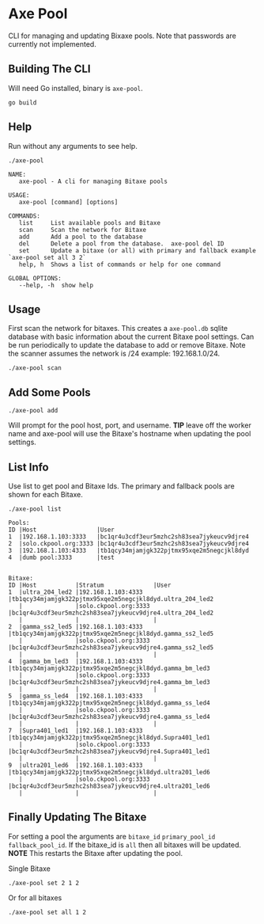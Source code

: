# Axe Pool

CLI for managing and updating Bixaxe pools. Note that passwords are currently not implemented.

## Building The CLI

Will need Go installed, binary is `axe-pool`.

```
go build
```

## Help

Run without any arguments to see help.
```
./axe-pool
```

```
NAME:
   axe-pool - A cli for managing Bitaxe pools

USAGE:
   axe-pool [command] [options]

COMMANDS:
   list     List available pools and Bitaxe
   scan     Scan the network for Bitaxe
   add      Add a pool to the database
   del      Delete a pool from the database.  axe-pool del ID
   set      Update a bitaxe (or all) with primary and fallback example `axe-pool set all 3 2`
   help, h  Shows a list of commands or help for one command

GLOBAL OPTIONS:
   --help, -h  show help
```

## Usage

First scan the network for bitaxes. This creates a `axe-pool.db` sqlite database with basic information about the current Bitaxe pool settings.  Can be run periodically to update the database to add or remove Bitaxe.  Note the scanner assumes the network is /24 example: 192.168.1.0/24.

```
./axe-pool scan
```

## Add Some Pools

```
./axe-pool add
```

Will prompt for the pool host, port, and username. **TIP** leave off the worker name and axe-pool will use the Bitaxe's hostname when updating the pool settings.

## List Info

Use list to get pool and Bitaxe Ids. The primary and fallback pools are shown for each Bitaxe.

```
./axe-pool list

Pools:
ID |Host                 |User
1  |192.168.1.103:3333   |bc1qr4u3cdf3eur5mzhc2sh83sea7jykeucv9djre4
2  |solo.ckpool.org:3333 |bc1qr4u3cdf3eur5mzhc2sh83sea7jykeucv9djre4
3  |192.168.1.103:4333   |tb1qcy34mjamjgk322pjtmx95xqe2m5negcjkl8dyd
4  |dumb pool:3333       |test


Bitaxe:
ID |Host           |Stratum              |User
1  |ultra_204_led2 |192.168.1.103:4333   |tb1qcy34mjamjgk322pjtmx95xqe2m5negcjkl8dyd.ultra_204_led2
   |               |solo.ckpool.org:3333 |bc1qr4u3cdf3eur5mzhc2sh83sea7jykeucv9djre4.ultra_204_led2
   |               |                     |
2  |gamma_ss2_led5 |192.168.1.103:4333   |tb1qcy34mjamjgk322pjtmx95xqe2m5negcjkl8dyd.gamma_ss2_led5
   |               |solo.ckpool.org:3333 |bc1qr4u3cdf3eur5mzhc2sh83sea7jykeucv9djre4.gamma_ss2_led5
   |               |                     |
4  |gamma_bm_led3  |192.168.1.103:4333   |tb1qcy34mjamjgk322pjtmx95xqe2m5negcjkl8dyd.gamma_bm_led3
   |               |solo.ckpool.org:3333 |bc1qr4u3cdf3eur5mzhc2sh83sea7jykeucv9djre4.gamma_bm_led3
   |               |                     |
5  |gamma_ss_led4  |192.168.1.103:4333   |tb1qcy34mjamjgk322pjtmx95xqe2m5negcjkl8dyd.gamma_ss_led4
   |               |solo.ckpool.org:3333 |bc1qr4u3cdf3eur5mzhc2sh83sea7jykeucv9djre4.gamma_ss_led4
   |               |                     |
7  |Supra401_led1  |192.168.1.103:4333   |tb1qcy34mjamjgk322pjtmx95xqe2m5negcjkl8dyd.Supra401_led1
   |               |solo.ckpool.org:3333 |bc1qr4u3cdf3eur5mzhc2sh83sea7jykeucv9djre4.Supra401_led1
   |               |                     |
9  |ultra201_led6  |192.168.1.103:4333   |tb1qcy34mjamjgk322pjtmx95xqe2m5negcjkl8dyd.ultra201_led6
   |               |solo.ckpool.org:3333 |bc1qr4u3cdf3eur5mzhc2sh83sea7jykeucv9djre4.ultra201_led6
   |               |                     |
 ```  

## Finally Updating The Bitaxe

For setting a pool the arguments are `bitaxe_id` `primary_pool_id` `fallback_pool_id`. If the bitaxe_id is `all` then all bitaxes will be updated. **NOTE** This restarts the Bitaxe after updating the pool.

Single Bitaxe

```
./axe-pool set 2 1 2
```

Or for all bitaxes

```
./axe-pool set all 1 2
```

